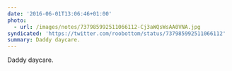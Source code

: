 ```yaml
---
date: '2016-06-01T13:06:46+01:00'
photo:
  - url: /images/notes/737985992511066112-Cj3aWQsWsAA0VNA.jpg
syndicated: 'https://twitter.com/roobottom/status/737985992511066112'
summary: Daddy daycare.
---
```

Daddy daycare. 
